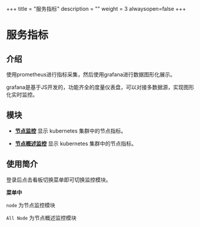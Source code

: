 +++
title = "服务指标"
description = ""
weight = 3
alwaysopen=false
+++
# 服务指标

<h2 id="1">介绍</h2>

使用prometheus进行指标采集，然后使用grafana进行数据图形化展示。

grafana是基于JS开发的，功能齐全的度量仪表盘，可以对接多数据源，实现图形化实时监控。

<h2 id="2">模块</h2>

 - [**节点监控**](../basic-monitoring/node) 显示 kubernetes 集群中的节点指标。

 - [**节点概述监控**](../basic-monitoring/allnode) 显示 kubernetes 集群中的节点指标。

<h2 id="2">使用简介</h2>
登录后点击看板切换菜单即可切换监控模块。


**菜单中**

`node` 为节点监控模块

`All Node` 为节点概述监控模块